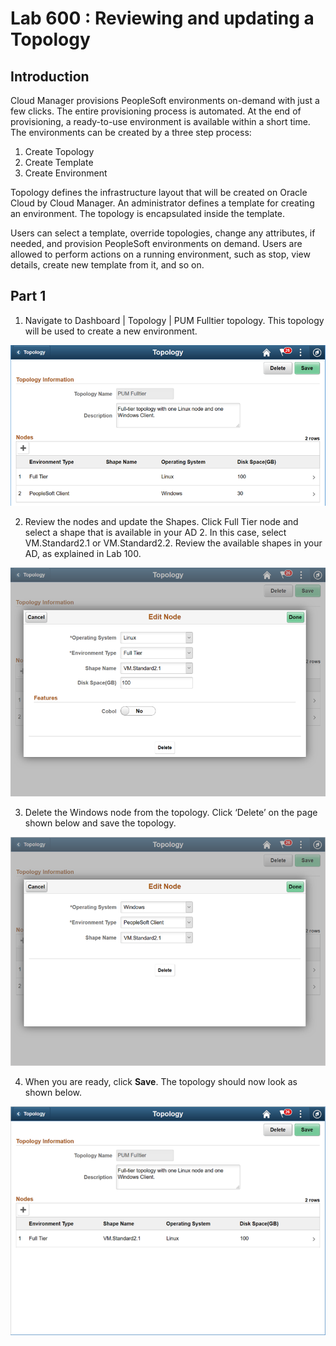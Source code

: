 # Lab 600 : Reviewing and updating a Topology

## Introduction

Cloud Manager provisions PeopleSoft environments on-demand with just a few clicks. The entire provisioning process is automated. At the end of provisioning, a ready-to-use environment is available within a short time. The environments can be created by a three step process:
1. Create Topology
2. Create Template
3. Create Environment

Topology defines the infrastructure layout that will be created on Oracle Cloud by Cloud Manager. An administrator defines a template for creating an environment. The topology is encapsulated inside the template. 

Users can select a template, override topologies, change any attributes, if needed, and provision PeopleSoft environments on demand. Users are allowed to perform actions on a running environment, such as stop, view details, create new template from it, and so on.

## Part 1

1.	Navigate to Dashboard | Topology | PUM Fulltier topology. This topology will be used to create a new environment. 

![](./images/1.png "")

2.	Review the nodes and update the Shapes.  Click Full Tier node and select a shape that is available in your AD 2. 
In this case, select VM.Standard2.1 or VM.Standard2.2. 
Review the available shapes in your AD, as explained in Lab 100.

![](./images/2.png "")

3.	Delete the Windows node from the topology. Click ‘Delete’ on the page shown below and save the topology. 

![](./images/3.png "")

4.	When you are ready, click **Save**. The topology should now look as shown below.

![](./images/4.png "")


